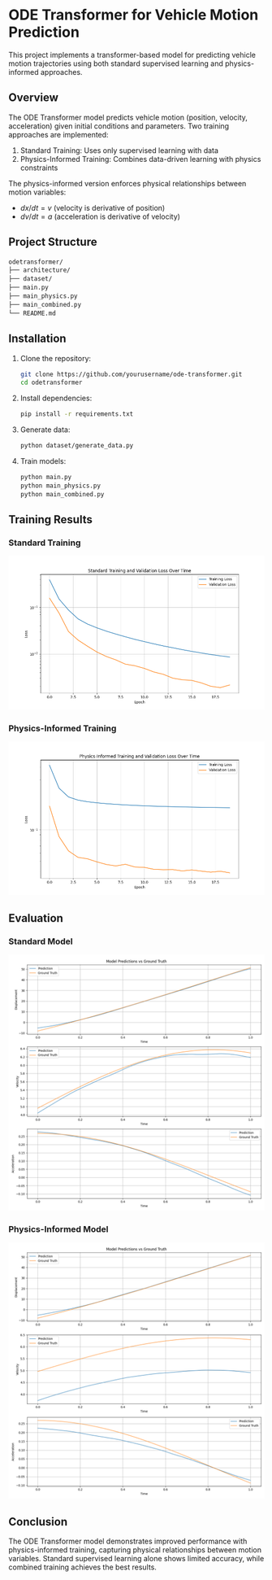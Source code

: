 # ODE Transformer for Vehicle Motion Prediction

This project implements a transformer-based model for predicting vehicle motion trajectories using both standard supervised learning and physics-informed approaches.

## Overview

The ODE Transformer model predicts vehicle motion (position, velocity, acceleration) given initial conditions and parameters. Two training approaches are implemented:

1. Standard Training: Uses only supervised learning with data
2. Physics-Informed Training: Combines data-driven learning with physics constraints

The physics-informed version enforces physical relationships between motion variables:

- $dx/dt = v$ (velocity is derivative of position)
- $dv/dt = a$ (acceleration is derivative of velocity)

## Project Structure

```bash
odetransformer/
├── architecture/
├── dataset/
├── main.py
├── main_physics.py
├── main_combined.py
└── README.md
```

## Installation

1. Clone the repository:

   ```bash
   git clone https://github.com/yourusername/ode-transformer.git
   cd odetransformer
   ```

2. Install dependencies:

   ```bash
   pip install -r requirements.txt
   ```

3. Generate data:

   ```bash
   python dataset/generate_data.py
   ```

4. Train models:

   ```bash
   python main.py
   python main_physics.py
   python main_combined.py
   ```

## Training Results

### Standard Training

![Standard Training Loss](images/standard_training_loss.png)

### Physics-Informed Training

![Physics-Informed Training Loss](images/physics_informed_training_loss.png)

## Evaluation

### Standard Model

![Standard Model Prediction](images/standard_predictions.png)

### Physics-Informed Model

![Physics-Informed Model Prediction](images/physics_informed_predictions.png)

## Conclusion

The ODE Transformer model demonstrates improved performance with physics-informed training, capturing physical relationships between motion variables. Standard supervised learning alone shows limited accuracy, while combined training achieves the best results.
